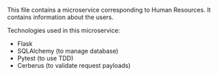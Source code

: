 This file contains a microservice corresponding to Human Resources. It contains information about the users.


Technologies used in this microservice:
- Flask
- SQLAlchemy (to manage database)
- Pytest (to use TDD)
- Cerberus (to validate request payloads)
